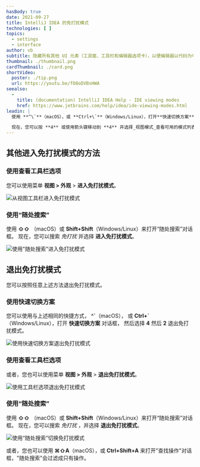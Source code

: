 ```yaml
---
hasBody: true
date: 2021-09-27
title: IntelliJ IDEA 的免打扰模式
technologies: [ ]
topics:
  - settings
  - interface
author: vb
subtitle: 隐藏所有其他 UI 元素（工具窗、工具栏和编辑器选项卡），以便编辑器以代码为中心占据整个主窗口。
thumbnail: ./thumbnail.png
cardThumbnail: ./card.png
shortVideo:
  poster: ./tip.png
  url: https://youtu.be/fO8oDVBsHWA
seealso:
  - 
    title: (documentation) IntelliJ IDEA Help - IDE viewing modes
    href: https://www.jetbrains.com/help/idea/ide-viewing-modes.html
leadin: |
  使用 **^\`**（macOS），或 **Ctrl+\`**（Windows/Linux），打开**快速切换方案**对话框。

  现在，您可以按 **4** 或使用箭头键移动到 **4** 并选择_视图模式_查看可用的模式列表。 现在按 **2** 或单击**进入免打扰模式**，就会仅显示编辑器窗口并专注于代码。
---
```


## 其他进入免打扰模式的方法

### 使用查看工具栏选项
您可以使用菜单 **视图 > 外观** > **进入免打扰模式**。

![从视图工具栏进入免打扰模式](distraction-free-mode-using-menu.png)

### 使用“随处搜索”
使用  **⇧⇧** （macOS）或 **Shift+Shift**（Windows/Linux）来打开“随处搜索”对话框。 现在，您可以搜索 _免打扰_ 并选择 **进入免打扰模式**。

![使用"随处搜索"进入免打扰模式](distraction-free-mode-search-everywhere.png)

## 退出免打扰模式

您可以按照任意上述方法退出免打扰模式。

### 使用快速切换方案

您可以使用与上述相同的快捷方式， **^\`**（macOS）， 或 **Ctrl+\`**（Windows/Linux），打开 **快速切换方案** 对话框， 然后选择 **4** 然后 **2** 退出免打扰模式。

![使用快速切换方案退出免打扰模式](exit-distraction-free-mode-schema-switch.png)

### 使用查看工具栏选项

或者，您也可以使用菜单 **视图 > 外观** > **退出免打扰模式**。

![使用工具栏选项退出免打扰模式](exit-distraction-free-mode-menu.png)

### 使用“随处搜索”

使用  **⇧⇧** （macOS）或 **Shift+Shift**（Windows/Linux）来打开“随处搜索”对话框。 现在，您可以搜索 _免打扰_ ，并选择 **退出免打扰模式**。

![使用“随处搜索”切换免打扰模式](exit-distraction-free-mode-searcheverywhere.png)

或者，您也可以使用 **⌘⇧A**（macOS），或 **Ctrl+Shift+A** 来打开"查找操作"对话框，"随处搜索"会过滤成只有操作。 